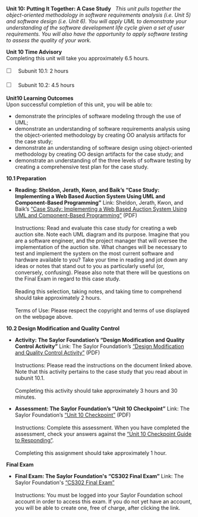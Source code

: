 **Unit 10: Putting It Together: A Case Study** <span id="10"></span> 
*This unit pulls together the object-oriented methodology in software
requirements analysis (i.e. Unit 5) and software design (i.e. Unit 6).
You will apply UML to demonstrate your understanding of the software
development life cycle given a set of user requirements. You will also
have the opportunity to apply software testing to assess the quality of
your work.*

**Unit 10 Time Advisory**  
Completing this unit will take you approximately 6.5 hours.  
  
 <span
style="color: rgb(85, 85, 85); font-family: 'Myriad Pro', 'Gill Sans', 'Gill Sans MT', Calibri, sans-serif; font-size: 16px; line-height: 24px;">☐
   </span>Subunit 10.1: 2 hours  
  
 <span
style="color: rgb(85, 85, 85); font-family: 'Myriad Pro', 'Gill Sans', 'Gill Sans MT', Calibri, sans-serif; font-size: 16px; line-height: 24px;">☐
   </span>Subunit 10.2: 4.5 hours

**Unit10 Learning Outcomes**  
Upon successful completion of this unit, you will be able to:  
-   demonstrate the principles of software modeling through the use of
    UML;
-   demonstrate an understanding of software requirements analysis using
    the object-oriented methodology by creating OO analysis artifacts
    for the case study;
-   demonstrate an understanding of software design using
    object-oriented methodology by creating OO design artifacts for the
    case study; and
-   demonstrate an understanding of the three levels of software testing
    by creating a comprehensive test plan for the case study.

**10.1 Preparation** <span id="10.1"></span> 
-   **Reading: Sheldon, Jerath, Kwon, and Baik’s “Case Study:
    Implementing a Web Based Auction System Using UML and
    Component-Based Programming”**
    Link: Sheldon, Jerath, Kwon, and Baik’s [“Case Study: Implementing a
    Web Based Auction System Using UML and Component-Based
    Programming”](http://citeseerx.ist.psu.edu/viewdoc/summary?doi=10.1.1.103.3776) (PDF)  
        
     Instructions: Read and evaluate this case study for creating a web
    auction site. Note each UML diagram and its purpose. Imagine that
    you are a software engineer, and the project manager that will
    oversee the implementation of the auction site. What changes will be
    necessary to test and implement the system on the most current
    software and hardware available to you? Take your time in reading
    and jot down any ideas or notes that stand out to you as
    particularly useful (or, conversely, confusing). Please also note
    that there will be questions on the Final Exam in regard to this
    case study.  
        
     Reading this selection, taking notes, and taking time to comprehend
    should take approximately 2 hours.  
        
     Terms of Use: Please respect the copyright and terms of use
    displayed on the webpage above.

**10.2 Design Modification and Quality Control** <span
id="10.2"></span> 
-   **Activity: The Saylor Foundation’s “Design Modification and Quality
    Control Activity”**
    Link: The Saylor Foundation’s [“Design Modification and Quality
    Control
    Activity”](http://www.saylor.org/site/wp-content/uploads/2013/10/CS302-Subunit-10.2-Design-Modification-and-Quality-Control-Activity-FINAL-UFINAL.pdf) (PDF)  
        
     Instructions: Please read the instructions on the document linked
    above. Note that this activity pertains to the case study that you
    read about in subunit 10.1.  
        
     Completing this activity should take approximately 3 hours and 30
    minutes.

-   **Assessment: The Saylor Foundation’s “Unit 10 Checkpoint”**
    Link: The Saylor Foundation’s [“Unit 10
    Checkpoint”](http://www.saylor.org/site/wp-content/uploads/2013/10/CS302-OC-Unit-10-PRVFINAL.pdf) (PDF)  
        
     Instructions: Complete this assessment. When you have completed the
    assessment, check your answers against the [“Unit 10 Checkpoint
    Guide to
    Responding”](http://www.saylor.org/site/wp-content/uploads/2013/10/CS302-OC-Unit-10-Answer-Key-PRVFINAL.pdf).  
        
     Completing this assignment should take approximately 1 hour.

**Final Exam** <span id="11"></span> 
-   **Final Exam: The Saylor Foundation's “CS302 Final Exam”**
    Link: The Saylor Foundation's [“CS302 Final
    Exam”](http://school.saylor.org/mod/quiz/view.php?id=1507)  
        
     Instructions: You must be logged into your Saylor Foundation school
    account in order to access this exam. If you do not yet have an
    account, you will be able to create one, free of charge, after
    clicking the link.


